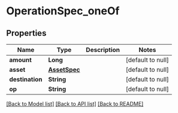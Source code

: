 # OperationSpec_oneOf
## Properties

| Name | Type | Description | Notes |
|------------ | ------------- | ------------- | -------------|
| **amount** | **Long** |  | [default to null] |
| **asset** | [**AssetSpec**](AssetSpec.md) |  | [default to null] |
| **destination** | **String** |  | [default to null] |
| **op** | **String** |  | [default to null] |

[[Back to Model list]](../README.md#documentation-for-models) [[Back to API list]](../README.md#documentation-for-api-endpoints) [[Back to README]](../README.md)

